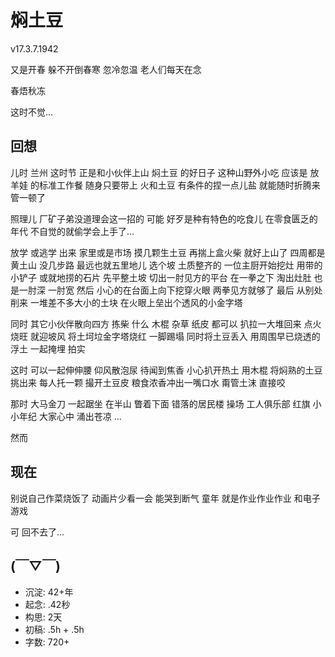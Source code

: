 # 焖土豆
v17.3.7.1942

又是开春 躲不开倒春寒
忽冷忽温 老人们每天在念

春焐秋冻

这时不觉…

## 回想
儿时 兰州 这时节
正是和小伙伴上山 焖土豆 的好日子
这种山野外小吃 应该是 放羊娃 的标准工作餐
随身只要带上 火和土豆 
有条件的捏一点儿盐
就能随时折腾来管一顿了

照理儿 厂矿子弟没道理会这一招的
可能 好歹是种有特色的吃食儿
在零食匮乏的年代
不自觉的就偷学会上手了...

放学 或逃学 出来
家里或是市场 摸几颗生土豆
再揣上盒火柴 就好上山了
四周都是黄土山 没几步路 最远也就五里地儿
选个坡 土质整齐的
一位主厨开始挖灶 用带的小铲子 或就地捞的石片
先平整土坡 切出一肘见方的平台
在一拳之下 淘出灶肚 也是一肘深 一肘宽
然后 小心的在台面上向下挖穿火眼 两拳见方就够了
最后 从别处削来 一堆差不多大小的土块
在火眼上垒出个透风的小金字塔

同时 其它小伙伴散向四方 拣柴
什么 木棍 杂草 纸皮 都可以 
扒拉一大堆回来
点火 烧旺 就迎坡风 将土坷垃金字塔烧红
一脚踢塌 
同时将土豆丢入 
用周围早已烧透的浮土
一起掩埋 拍实

这时 可以一起伸伸腰 仰风散泡尿
待闻到焦香
小心扒开热土
用木棍 将焖熟的土豆 挑出来
每人托一颗
撮开土豆皮 粮食浓香冲出一嘴口水
甭管土沫 直接咬

那时 大马金刀 一起踞坐 在半山
瞥着下面 错落的居民楼 操场 工人俱乐部 红旗
小小年纪 大家心中 涌出苍凉 …

然而
## 现在
别说自己作菜烧饭了
动画片少看一会 能哭到断气
童年 就是作业作业作业 和电子游戏

可 回不去了...


## (￣▽￣)

- 沉淀: 42+年
- 起念: .42秒
- 构思: 2天
- 初稿: .5h + .5h
- 字数: 720+
